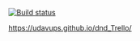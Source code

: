 [![Build status](https://ci.appveyor.com/api/projects/status/eg0q0fxvtj2x5d28?svg=true)](https://ci.appveyor.com/project/UdavUPS/dnd-trello)

https://udavups.github.io/dnd_Trello/